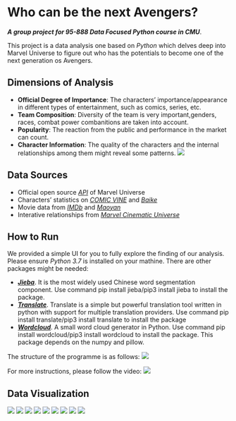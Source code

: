 # Who can be the next Avengers?
__*A group project for 95-888 Data Focused Python course in CMU*__.

This project is a data analysis one based on _Python_ which delves deep into Marvel Universe to figure out who has the potentials to become one of the next generation os Avengers. 

## Dimensions of Analysis 
* __Official Degree of Importance__: The characters’ importance/appearance in different types of entertainment, such as comics, series, etc.
* __Team Composition__: Diversity of the team is very important,genders, races, combat power combanitions are taken into account.
* __Popularity__: The reaction from the public and performance in the market can count.
* __Character Information__: The quality of the characters and the internal relationships among them might reveal some patterns.
![](https://res.cloudinary.com/dvrxfispp/image/upload/v1583118115/Github/dimensions_o8oaz0.png)

## Data Sources
* Official open source [_API_](https://developer.marvel.com) of Marvel Universe
* Characters’ statistics on [_COMIC VINE_](https://comicvine.gamespot.com/) and [_Baike_](https://baike.baidu.com/item/%E6%BC%AB%E5%A8%81%E4%BA%BA%E7%89%A9%E8%83%BD%E5%8A%9B%E6%95%B0%E5%80%BC/17935032?fr=aladdin)
* Movie data from [_IMDb_](www.imdb.com) and [_Maoyan_](https://maoyan.com/)
* Interative relationships from [_Marvel Cinematic Universe_](https://graphics.straitstimes.com/STI/STIMEDIA/Interactives/2018/04/marvel-cinematic-universe-whos-who-interactive/)

## How to Run
We provided a simple UI for you to fully explore the finding of our analysis. Please ensure _Python 3.7_ is installed on your mathine. There are other packages might be needed:
*	__*[Jieba](https://pypi.python.org/pypi/jieba/ )*__. It is the most widely used Chinese word segmentation component. Use command pip install jieba/pip3 install jieba to install the package. 
*	__*[Translate](https://pypi.org/project/translate/)*__. Translate is a simple but powerful translation tool written in python with support for multiple translation providers. Use command pip install translate/pip3 install translate to install the package
*	__*[Wordcloud](https://pypi.org/project/wordcloud/)*__. A small word cloud generator in Python. Use command pip install wordcloud/pip3 install wordcloud to install the package. This package depends on the numpy and pillow.

The structure of the programme is as follows:
![](https://res.cloudinary.com/dvrxfispp/image/upload/v1583116559/Github/mindmap_bbkd70.png)

For more instructions, please follow the video:
[![](https://res.cloudinary.com/dvrxfispp/image/upload/v1583120017/Github/marvel10_nx9b3k.png)](https://www.youtube.com/watch?v=6X-p-oBQT18)

## Data Visualization
![](https://res.cloudinary.com/dvrxfispp/image/upload/v1583119383/Github/Avengers2_gddksa.png)
![](https://res.cloudinary.com/dvrxfispp/image/upload/v1583119369/Github/avengers1_pmr0ya.png)
![](https://res.cloudinary.com/dvrxfispp/image/upload/v1583120263/Github/marvel1_ecx1hx.png)
![](https://res.cloudinary.com/dvrxfispp/image/upload/v1583119375/Github/avengers4_to81nm.png)
![](https://res.cloudinary.com/dvrxfispp/image/upload/v1583119383/Github/avengers5_hrhpwx.png)
![](https://res.cloudinary.com/dvrxfispp/image/upload/v1583120291/Github/marvel2_qtn9o1.png)
![](https://res.cloudinary.com/dvrxfispp/image/upload/v1583119395/Github/avengers7_f7hmfh.png)
![](https://res.cloudinary.com/dvrxfispp/image/upload/v1583119390/Github/avengers8_bs3jvh.png)
![](https://res.cloudinary.com/dvrxfispp/image/upload/v1583120272/Github/marvel3_f7rsjb.png)
